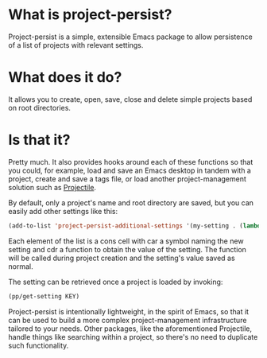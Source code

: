 # What is project-persist?
Project-persist is a simple, extensible Emacs package to allow persistence of a list of projects with relevant settings.

# What does it do?
It allows you to create, open, save, close and delete simple projects based on root directories.

# Is that it?
Pretty much. It also provides hooks around each of these functions so that you could, for example, load and save an Emacs desktop in tandem with a project, create and save a tags file, or load another project-management solution such as [Projectile](https://github.com/bbatsov/projectile).

By default, only a project's name and root directory are saved, but you can easily add other settings like this:

```lisp
(add-to-list 'project-persist-additional-settings '(my-setting . (lambda () (read-from-minibuffer "My setting: "))))
```

Each element of the list is a cons cell with car a symbol naming the new setting and cdr a function to obtain the value of the setting. The function will be called during project creation and the setting's value saved as normal.

The setting can be retrieved once a project is loaded by invoking:

```lisp
(pp/get-setting KEY)
```

Project-persist is intentionally lightweight, in the spirit of Emacs, so that it can be used to build a more complex project-management infrastructure tailored to your needs. Other packages, like the aforementioned Projectile, handle things like searching within a project, so there's no need to duplicate such functionality.
